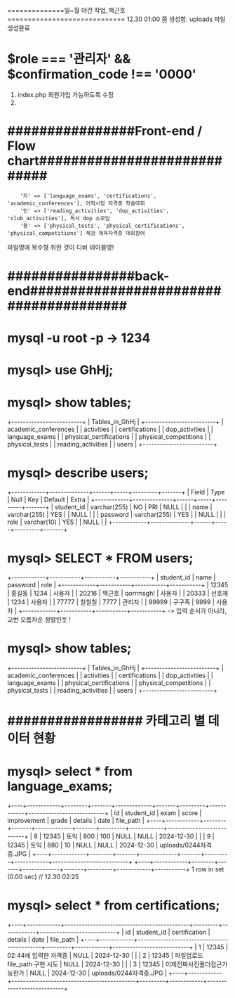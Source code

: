  ==============일~월 야간 작업_백근호=============================
 12.30 01:00 쯤 생성함.
 uploads 파일 생성완료 
 
# $role === '관리자' && $confirmation_code !== '0000'
1. index.php 회원가입 가능하도록 수정 
2. 

# ################Front-end / Flow chart############################
        '지' => ['language_exams', 'certifications', 'academic_conferences'], 어학시험 자격증 학술대회
        '인' => ['reading_activities', 'dop_activities', 'club_activities'], 독서 dop 소모임 
        '용' => ['physical_tests', 'physical_certifications', 'physical_competitions'] 체검 체육자격증 대회참여 
		
파일명에 복수형 취한 것이 디비 테이블명! 
# ################back-end#######################################
# mysql -u root -p     -> 1234
# mysql> use GhHj;
# mysql> show tables;
+-------------------------+
| Tables_in_GhHj          |
+-------------------------+
| academic_conferences    |
| activities              |
| certifications          |
| dop_activities          |
| language_exams          |
| physical_certifications |
| physical_competitions   |
| physical_tests          |
| reading_activities      |
| users                   |
+-------------------------+
# mysql> describe users;
+------------+--------------+------+-----+---------+-------+
| Field      | Type         | Null | Key | Default | Extra |
+------------+--------------+------+-----+---------+-------+
| student_id | varchar(255) | NO   | PRI | NULL    |       |
| name       | varchar(255) | YES  |     | NULL    |       |
| password   | varchar(255) | YES  |     | NULL    |       |
| role       | varchar(10)  | YES  |     | NULL    |       |
+------------+--------------+------+-----+---------+-------+
# mysql> SELECT * FROM users;
+------------+-----------+-----------+-----------+
| student_id | name      | password  | role      |
+------------+-----------+-----------+-----------+
| 12345      | 홍길동    | 1234      | 사용자    |
| 20216      | 백근호    | qorrmsgh! | 사용자    |
| 20333      | 선호재    | 1234      | 사용자    |
| 77777      | 칠칠칠    | 7777      | 관리자    |
| 99999      | 구구족    | 9999      | 사용자    |
+------------+-----------+-----------+-----------+
-> 입력 순서가 아니라, 교번 오름차순 정렬인듯 ! 
# mysql> show tables;  ################################################################################################################## 
+-------------------------+
| Tables_in_GhHj          |
+-------------------------+
| academic_conferences    |
| activities              |
| certifications          |
| dop_activities          |
| language_exams          |
| physical_certifications |
| physical_competitions   |
| physical_tests          |
| reading_activities      |
| users                   |
+-------------------------+
# ################# 카테고리 별 데이터 현황
# mysql> select * from language_exams;
+----+------------+--------+-------+-------------+-------+---------+------------+---------------------------+
| id | student_id | exam   | score | improvement | grade | details | date       | file_path                 |
+----+------------+--------+-------+-------------+-------+---------+------------+---------------------------+
|  8 | 12345      | 토익   |   800 |         100 | NULL  | NULL    | 2024-12-30 |                           |
|  9 | 12345      | 토익   |   880 |          10 | NULL  | NULL    | 2024-12-30 | uploads/0244자격증.JPG    |
+----+------------+--------+-------+-------------+-------+---------+------------+---------------------------+
+----+------------+--------+-------+-------------+-------+---------+------------+-----------+
1 row in set (0.00 sec) // 12.30 02:25

# mysql> select * from certifications;
+----+------------+--------------------------------------------+---------+------------+---------------------------+
| id | student_id | certification                              | details | date       | file_path                 |
+----+------------+--------------------------------------------+---------+------------+---------------------------+
|  1 | 12345      | 02:44에 입력한 자격증                      | NULL    | 2024-12-30 |                           |
|  2 | 12345      | 파일업로드 file_path 구현 시도             | NULL    | 2024-12-30 |                           |
|  3 | 12345      | 이제진짜사진폴더접근가능한가               | NULL    | 2024-12-30 | uploads/0244자격증.JPG    |
+----+------------+--------------------------------------------+---------+------------+---------------------------+